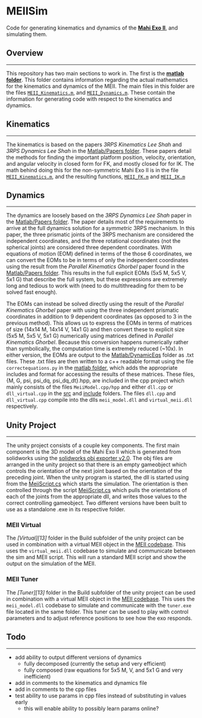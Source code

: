 # MEIISim
Code for generating kinematics and dynamics of the **[Mahi Exo II][1]**, and simulating them.

## Overview
---
This repository has two main sections to work in. 
The first is the **[matlab folder][2]**. 
This folder contains information regarding the actual mathematics for the kinematics and dynamics of the MEII. 
The main files in this folder are the files [`MEII_Kinematics.m`][3], and [`MEII_Dynamics.m`][4]. 
These contain the information for generating code with respect to the kinematics and dynamics.

## Kinematics 
---
The kinematics is based on the papers *3RPS Kinematics Lee Shah* and *3RPS Dynamics Lee Shah* in the [Matlab/Papers folder][5]. 
These papers detail the methods for finding the important platform position, velocity, orientation, and angular velocity in closed form for FK, and mostly closed for for IK.
The math behind doing this for the non-symmetric Mahi Exo II is in the file [`MEII_Kinematics.m`][3], and the resulting functions, [`MEII_FK.m`][6] and [`MEII_IK.m`][7]

## Dynamics
---
The dynamics are loosely based on the *3RPS Dynamics Lee Shah* paper in the [Matlab/Papers folder][5]. 
The paper details most of the requirements to arrive at the full dynamics solution for a *symmetric* 3RPS mechanism. 
In this paper, the three prismatic joints of the 3RPS mechanism are considered the independent coordinates, and the three rotational coordinates (not the spherical joints) are considered three dependent coordinates.
With equations of motion (EOM) defined in terms of the those 6 coordinates, we can convert the EOMs to be in terms of only the independent coordinates using the result from the *Parallel Kinematics Ghorbel* paper found in the [Matlab/Papers folder][5]. 
This results in the full explicit EOMs (5x5 M, 5x5 V, 5x1 G) that describe the full system, but these expressions are extremely long and tedious to work with (need to do multithreading for them to be solved fast enough).

The EOMs can instead be solved directly using the result of the *Parallel Kinematics Ghorbel* paper with using the three independent prismatic coordinates in addition to 9 dependent coordinates (as opposed to 3 in the previous method). 
This allows us to express the EOMs in terms of matrices of size (14x14 M, 14x14 V, 14x1 G) and then convert these to explicit size (5x5 M, 5x5 V, 5x1 G) numerically using matrices defined in *Parallel Kinematics Ghorbel*.
Because this conversion happens numerically rather than symbolically, the computation time is extremely reduced (~10x).
In either version, the EOMs are output to the [Matlab/DynamicEqs][8] folder as .txt files.
These .txt files are then written to a c++ readable format using the file `correctequations.py` in the [matlab folder][2], which adds the appropriate includes and format for accessing the results of these matrices.
These files, {M, G, psi, psi_dq, psi_dq_dt}.hpp, are included in the cpp project which mainly consists of the files `MeiiModel.cpp/hpp` and either `dll.cpp` or `dll_virtual.cpp` in the [src][9] and [include][10] folders.
The files `dll.cpp` and `dll_virtual.cpp` compile into the dlls `meii_model.dll` and `virtual_meii.dll` respectively. 

## Unity Project
---
The unity project consists of a couple key components. 
The first main component is the 3D model of the Mahi Exo II which is generated from solidworks using the [solidworks obj exporter v2.0][11]. 
The obj files are arranged in the unity project so that there is an empty gameobject which controls the orientation of the next joint based on the orientation of the preceding joint. 
When the unity program is started, the dll is started using from the [MeiiScript.cs][12] which starts the simulation.
The orientation is then controlled through the script [MeiiScript.cs][12] which pulls the orientations of each of the joints from the appropriate dll, and writes those values to the correct controlling gameobject.
Two different versions have been built to use as a standalone .exe in its respective folder.

### **MEII Virtual**
The *[Virtual][13]* folder in the Build subfolder of the unity project can be used in combination with a virtual MEII object in the [MEII codebase][1].
This uses the `virtual_meii.dll` codebase to simulate and communicate between the sim and MEII script.
This will run a standard MEII script and show the output on the simulation of the MEII. 

### **MEII Tuner**
The *[Tuner][13]* folder in the Build subfolder of the unity project can be used in combination with a virtual MEII object in the [MEII codebase][1].
This uses the `meii_model.dll` codebase to simulate and communicate with the `tuner.exe` file located in the same folder.
This tuner can be used to play with control parameters and to adjust reference positions to see how the exo responds.

## Todo
---
- add ability to output different versions of dynamics
  - fully decomposed (currently the setup and very efficient)
  - fully composed (raw equations for 5x5 M, V, and 5x1 G and very inefficient)
- add in comments to the kinematics and dynamics file
- add in comments to the cpp files
- test ability to use params in cpp files instead of substituting in values early
  - this will enable ability to possibly learn params online?


[1]: https://github.com/mahilab/MEII
[2]: https://github.com/mahilab/MEIISim/tree/master/matlab
[3]: https://github.com/mahilab/MEIISim/blob/master/matlab/MEII_Kinematics.m
[4]: https://github.com/mahilab/MEIISim/blob/master/matlab/MEII_Dynamics.m
[5]: https://github.com/mahilab/MEIISim/tree/master/matlab/Papers
[6]: https://github.com/mahilab/MEIISim/tree/master/matlab/MEII_FK.m
[7]: https://github.com/mahilab/MEIISim/tree/master/matlab/MEII_IK.m
[8]: https://github.com/mahilab/MEIISim/tree/master/matlab/DynamicEqs
[9]: https://github.com/mahilab/MEIISim/tree/master/src
[10]: https://github.com/mahilab/MEIISim/tree/master/include
[11]: https://forum.solidworks.com/thread/54270
[12]: https://github.com/mahilab/MEIISim/blob/master/unity/MEIISim/Assets/MeiiScript.cs
[12]: https://github.com/mahilab/MEIISim/blob/master/unity/MEIISim/Build